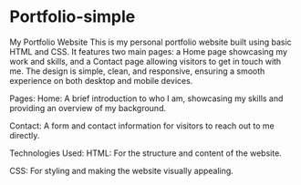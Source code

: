 # Portfolio-simple
My Portfolio Website
This is my personal portfolio website built using basic HTML and CSS. It features two main pages: a Home page showcasing my work and skills, and a Contact page allowing visitors to get in touch with me. The design is simple, clean, and responsive, ensuring a smooth experience on both desktop and mobile devices.

Pages:
Home: A brief introduction to who I am, showcasing my skills and providing an overview of my background.

Contact: A form and contact information for visitors to reach out to me directly.

Technologies Used:
HTML: For the structure and content of the website.

CSS: For styling and making the website visually appealing.
